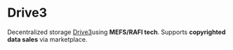 # Drive3

Decentralized storage [Drive3](https://drive3.net/)using **MEFS/RAFI tech**. Supports **copyrighted data sales** via marketplace.
